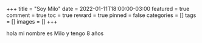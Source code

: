 +++
title = "Soy Milo"
date = 2022-01-11T18:00:00-03:00
featured = true
comment = true
toc = true
reward = true
pinned = false
categories = []
tags = []
images = []
+++

hola mi nombre es Milo y tengo 8 años 